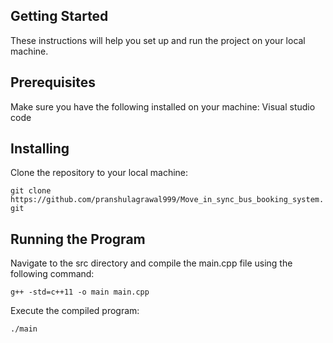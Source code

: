 

## Getting Started
These instructions will help you set up and run the project on your local machine.

## Prerequisites
Make sure you have the following installed on your machine:
Visual studio code

## Installing
Clone the repository to your local machine:

`git clone https://github.com/pranshulagrawal999/Move_in_sync_bus_booking_system.git`


## Running the Program
Navigate to the src directory and compile the main.cpp file using the following command:

`g++ -std=c++11 -o main main.cpp`

Execute the compiled program:

`./main`

